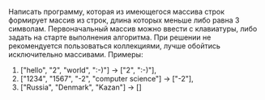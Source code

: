 Написать программу, которая из имеющегося массива строк формирует массив из строк, длина которых
меньше либо равна 3 символам. Первоначальный массив можно ввести с клавиатуры, либо задать на старте выполнения
алгоритма. При решении не рекомендуется пользоваться коллекциями, лучше обойтись исключительно массивами.
Примеры: 
1. ["hello", "2", "world", ":-)"] -> ["2", ":-)"], 
2. ["1234", "1567", "-2", "computer science"] -> ["-2"],
3. ["Russia", "Denmark", "Kazan"] -> []

